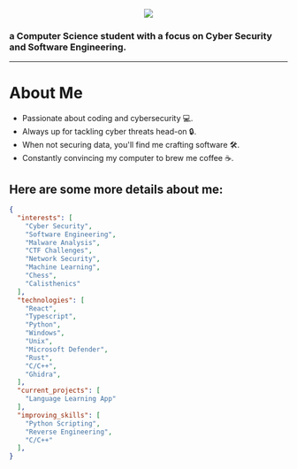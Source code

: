 
<p align="center">
  <img src="https://readme-typing-svg.herokuapp.com/?font=Montserrat&size=35&center=true&vCenter=true&width=500&height=70&color=8E44AD&lines=Hi+There!+👋;+I'm+Alessio+🚀;" />
</p>

<h3>a Computer Science student with a focus on Cyber Security and Software Engineering.</h3>

---

# About Me

- Passionate about coding and cybersecurity 💻.
- Always up for tackling cyber threats head-on 🔒.
- When not securing data, you'll find me crafting software 🛠️.
- Constantly convincing my computer to brew me coffee ☕.

## Here are some more details about me:
```json
{
  "interests": [
    "Cyber Security",
    "Software Engineering",
    "Malware Analysis",
    "CTF Challenges",
    "Network Security",
    "Machine Learning",
    "Chess",
    "Calisthenics"
  ],
  "technologies": [
    "React",
    "Typescript",
    "Python",
    "Windows",
    "Unix",
    "Microsoft Defender",
    "Rust",
    "C/C++",
    "Ghidra",
  ],
  "current_projects": [
    "Language Learning App"
  ],
  "improving_skills": [
    "Python Scripting",
    "Reverse Engineering",
    "C/C++"
  ],
}
